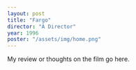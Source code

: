 ```yaml
---
layout: post
title: "Fargo"
director: "A Director"
year: 1996
poster: "/assets/img/home.png"
---
```


My review or thoughts on the film go here.
